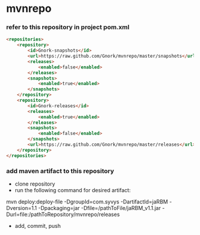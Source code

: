 mvnrepo
=======

### refer to this repository in project pom.xml
```html
<repositories>
	<repository>
		<id>Gnork-snapshots</id>
		<url>https://raw.github.com/Gnork/mvnrepo/master/snapshots</url>
		<releases>
			<enabled>false</enabled>
		</releases>
		<snapshots>
			<enabled>true</enabled>
		</snapshots>
	</repository>
	<repository>
		<id>Gnork-releases</id>
		<releases>
			<enabled>true</enabled>
		</releases>
		<snapshots>
			<enabled>false</enabled>
		</snapshots>
		<url>https://raw.github.com/Gnork/mvnrepo/master/releases</url>
	</repository>
</repositories>
```
### add maven artifact to this repository
* clone repository
* run the following command for desired artifact:

mvn deploy:deploy-file -DgroupId=com.syvys -DartifactId=jaRBM -Dversion=1.1 -Dpackaging=jar -Dfile=/pathToFile/jaRBM_v1.1.jar -Durl=file:/pathToRepository/mvnrepo/releases

* add, commit, push
